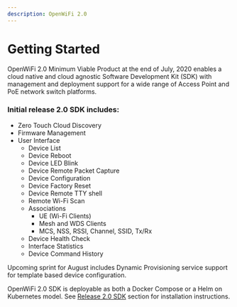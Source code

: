 ```yaml
---
description: OpenWiFi 2.0
---
```


# Getting Started

OpenWiFi 2.0 Minimum Viable Product at the end of July, 2020 enables a cloud native and cloud agnostic Software Development Kit \(SDK\) with management and deployment support for a wide range of Access Point and PoE network switch platforms. 

### Initial release 2.0 SDK includes:

* Zero Touch Cloud Discovery
* Firmware Management
* User Interface 
  * Device List
  * Device Reboot
  * Device LED Blink
  * Device Remote Packet Capture
  * Device Configuration
  * Device Factory Reset
  * Device Remote TTY shell
  * Remote Wi-Fi Scan
  * Associations
    * UE \(Wi-Fi Clients\)
    * Mesh and WDS Clients
    * MCS, NSS, RSSI, Channel, SSID, Tx/Rx
  * Device Health Check 
  * Interface Statistics
  * Device Command History

Upcoming sprint for August includes Dynamic Provisioning service support for template based device configuration.

OpenWiFi 2.0 SDK is deployable as both a Docker Compose or a Helm on Kubernetes model. See [Release 2.0 SDK](sdk.md) section for installation instructions.



